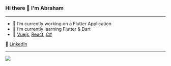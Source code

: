 ### Hi there 👋 I'm Abraham
---

- 🔭 I’m currently working on a Flutter Application
- 🌱 I’m currently learning Flutter & Dart
- 💜 [Vuejs][vuejs], [React][react], [C#][csharp]

👔 [LinkedIn][linkedin]

[vuejs]:https://vuejs.org
[react]: http://reactjs.org
[csharp]: https://docs.microsoft.com/en-us/dotnet/csharp/
[linkedin]: https://www.linkedin.com/in/abraham-eishow/

---

<a href="https://github.com/Abrei852">
   <img align="center" src="https://github-readme-stats.vercel.app/api/top-langs/?username=abrei852&langs_count=10"/>
</a>


